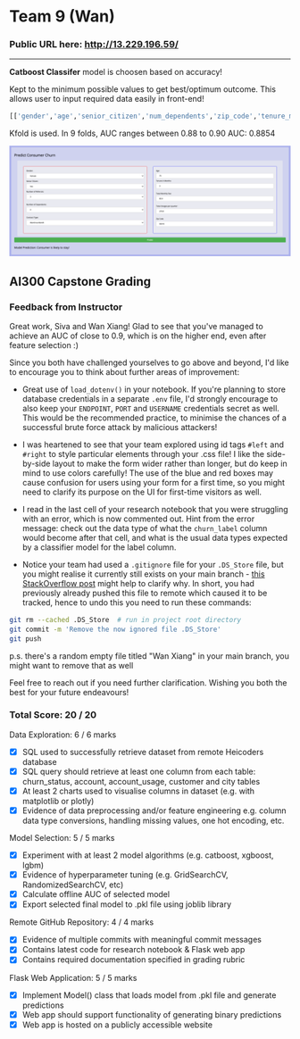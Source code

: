 
# Team 9 (Wan)

### Public URL here: http://13.229.196.59/

----------
**Catboost Classifer** model is choosen based on accuracy! 

Kept to the minimum possible values to get best/optimum outcome. This allows user to input required data easily in front-end! 

```python
[['gender','age','senior_citizen','num_dependents','zip_code','tenure_months','num_referrals','total_monthly_fee','total_charges_quarter','contract_type','churn_label']]
```

Kfold is used. In 9 folds, AUC ranges between 0.88 to 0.90
AUC: 0.8854

![Alt text](image.png)


## AI300 Capstone Grading

### Feedback from Instructor

Great work, Siva and Wan Xiang! Glad to see that you've managed to achieve an AUC of close to 0.9, which is on the higher end, even after feature selection :)

Since you both have challenged yourselves to go above and beyond, I'd like to encourage you to think about further areas of improvement:

- Great use of `load_dotenv()` in your notebook. If you're planning to store database credentials in a separate `.env` file, I'd strongly encourage to also keep your `ENDPOINT`, `PORT` and `USERNAME` credentials secret as well. This would be the recommended practice, to minimise the chances of a successful brute force attack by malicious attackers!

- I was heartened to see that your team explored using id tags `#left` and `#right` to style particular elements through your .css file! I like the side-by-side layout to make the form wider rather than longer, but do keep in mind to use colors carefully! The use of the blue and red boxes may cause confusion for users using your form for a first time, so you might need to clarify its purpose on the UI for first-time visitors as well.

- I read in the last cell of your research notebook that you were struggling with an error, which is now commented out. Hint from the error message: check out the data type of what the `churn_label` column would become after that cell, and what is the usual data types expected by a classifier model for the label column.

- Notice your team had used a `.gitignore` file for your `.DS_Store` file, but you might realise it currently still exists on your main branch - [this StackOverflow post](https://stackoverflow.com/questions/7927230/remove-directory-from-remote-repository-after-adding-them-to-gitignore) might help to clarify why. In short, you had previously already pushed this file to remote which caused it to be tracked, hence to undo this you need to run these commands:
```bash
git rm --cached .DS_Store  # run in project root directory
git commit -m 'Remove the now ignored file .DS_Store'
git push
```
p.s. there's a random empty file titled "Wan Xiang" in your main branch, you might want to remove that as well

Feel free to reach out if you need further clarification. Wishing you both the best for your future endeavours!


### Total Score: 20 / 20

Data Exploration: 6 / 6 marks
- [x] SQL used to successfully retrieve dataset from remote Heicoders database
- [x] SQL query should retrieve at least one column from each table:
churn_status, account, account_usage, customer and city tables
- [x] At least 2 charts used to visualise columns in dataset (e.g. with matplotlib or plotly)
- [x] Evidence of data preprocessing and/or feature engineering
e.g. column data type conversions, handling missing values, one hot encoding, etc.

Model Selection: 5 / 5 marks
- [x] Experiment with at least 2 model algorithms (e.g. catboost, xgboost, lgbm)
- [x] Evidence of hyperparameter tuning (e.g. GridSearchCV, RandomizedSearchCV, etc)
- [x] Calculate offline AUC of selected model
- [x] Export selected final model to .pkl file using joblib library

Remote GitHub Repository: 4 / 4 marks
- [x] Evidence of multiple commits with meaningful commit messages
- [x] Contains latest code for research notebook & Flask web app
- [x] Contains required documentation specified in grading rubric

Flask Web Application: 5 / 5 marks
- [x] Implement Model() class that loads model from .pkl file and generate predictions
- [x] Web app should support functionality of generating binary predictions
- [x] Web app is hosted on a publicly accessible website
